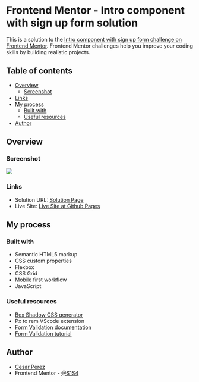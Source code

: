 # Frontend Mentor - Intro component with sign up form solution

This is a solution to the [Intro component with sign up form challenge on Frontend Mentor](https://www.frontendmentor.io/challenges/intro-component-with-signup-form-5cf91bd49edda32581d28fd1). Frontend Mentor challenges help you improve your coding skills by building realistic projects. 

## Table of contents

- [Overview](#overview)
  - [Screenshot](#screenshot)
- [Links](#links)
- [My process](#my-process)
  - [Built with](#built-with)
  - [Useful resources](#useful-resources)
- [Author](#author)

## Overview

### Screenshot

![](https://i.imgur.com/wn8Yh1r.png)

### Links

- Solution URL: [Solution Page]()
- Live Site: [Live Site at Github Pages](https://s1s4.github.io/intro-component-with-signup-form/)

## My process

### Built with

- Semantic HTML5 markup
- CSS custom properties
- Flexbox
- CSS Grid
- Mobile first workflow
- JavaScript

### Useful resources

- [Box Shadow CSS generator](https://html-css-js.com/css/generator/box-shadow/)
-	Px to rem VScode extension
- [Form Validation documentation](https://developer.mozilla.org/en-US/docs/Learn/Forms/Form_validation)
- [Form Validation tutorial](https://www.javascripttutorial.net/javascript-dom/javascript-form-validation/)

## Author

- [Cesar Perez](https://github.com/S1S4)
- Frontend Mentor - [@S1S4](https://www.frontendmentor.io/profile/S1S4)
